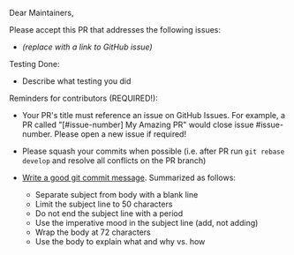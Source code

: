 Dear Maintainers,

Please accept this PR that addresses the following issues:
+ *(replace with a link to GitHub issue)*

Testing Done:
+ Describe what testing you did

Reminders for contributors (REQUIRED!):

+ Your PR's title must reference an issue on GitHub Issues. For example, a PR called "[#issue-number] My Amazing PR" would close issue #issue-number. Please open a new issue if required!
+ Please squash your commits when possible (i.e. after PR run `git rebase develop` and resolve all conflicts on the PR branch)
+ [Write a good git commit message](http://chris.beams.io/posts/git-commit/). Summarized as follows:

    + Separate subject from body with a blank line
    + Limit the subject line to 50 characters
    + Do not end the subject line with a period
    + Use the imperative mood in the subject line (add, not adding)
    + Wrap the body at 72 characters
    + Use the body to explain what and why vs. how
